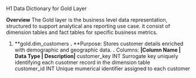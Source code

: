 H1 Data Dictionary for Gold Layer

**Overview**
The Gold layer is the business level data representation, structured to support analytical ans reporting use case. it consist of dimension tables and fact tables for specific business metrics.

1. **gold.dim_customers
   **.** **Purpose: Stores customer details enriched with demographic and geographic data.
   **.** Columns:
   **|Column Name | Data Type | Description|**
     customer_key     INT      Surrogate key uniquely identifying each cusotmer record in the dimension table   
     customer_id      INT               Unique mumerical identifier assigned to each customer        
